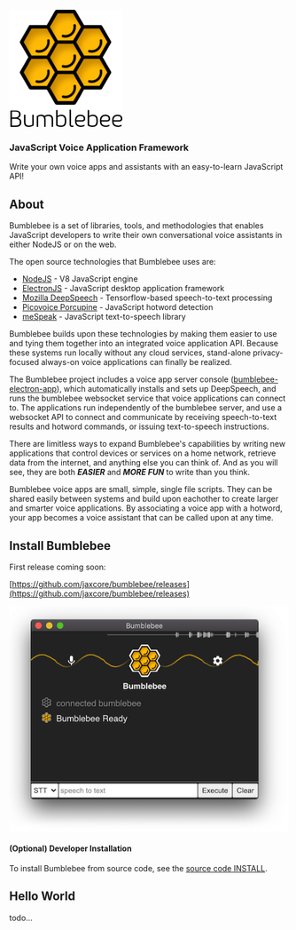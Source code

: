 ![screenshot](assets/logo.png)

### JavaScript Voice Application Framework

Write your own voice apps and assistants with an easy-to-learn JavaScript API!


## About

Bumblebee is a set of libraries, tools, and methodologies that enables JavaScript developers to write their own conversational voice assistants in either NodeJS or on the web.

The open source technologies that Bumblebee uses are:

- [NodeJS](https://nodejs.org/en/) - V8 JavaScript engine
- [ElectronJS](https://www.electronjs.org/) - JavaScript desktop application framework
- [Mozilla DeepSpeech](https://github.com/mozilla/DeepSpeech) - Tensorflow-based speech-to-text processing
- [Picovoice Porcupine](https://github.com/Picovoice/porcupine) - JavaScript hotword detection
- [meSpeak](https://www.masswerk.at/mespeak/) - JavaScript text-to-speech library

Bumblebee builds upon these technologies by making them easier to use and tying them
together into an integrated voice application API.  Because these systems
run locally without any cloud services, stand-alone privacy-focused always-on voice applications can
finally be realized.

The Bumblebee project includes a voice app server console ([bumblebee-electron-app](https://github.com/jaxcore/bumblebee-electron-app)),
which automatically installs and sets up DeepSpeech, and runs the bumblebee websocket service that
voice applications can connect to. The applications run independently of the bumblebee server,
and use a websocket API to connect and communicate by receiving speech-to-text results
and hotword commands, or issuing text-to-speech instructions.

There are limitless ways to expand Bumblebee's capabilities by writing new applications that control
devices or services on a home network, retrieve data from the internet, and anything else you can think of.
And as you will see, they are both ***EASIER*** and ***MORE FUN*** to write than you think.

Bumblebee voice apps are small, simple, single file scripts. They can be shared easily between
systems and build upon eachother to create larger and smarter voice applications.
By associating a voice app with a hotword, your app becomes a voice assistant
that can be called upon at any time.

## Install Bumblebee

First release coming soon:

[https://github.com/jaxcore/bumblebee/releases](https://github.com/jaxcore/bumblebee/releases)

![screenshot](assets/screenshot.png)

#### (Optional) Developer Installation

To install Bumblebee from source code, see the [source code INSTALL](https://github.com/jaxcore/bumblebee-electron-app).

## Hello World

todo...